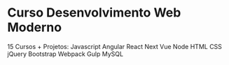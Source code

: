 # Curso Desenvolvimento Web Moderno
15 Cursos + Projetos: Javascript Angular React Next Vue Node HTML CSS jQuery Bootstrap Webpack Gulp MySQL
